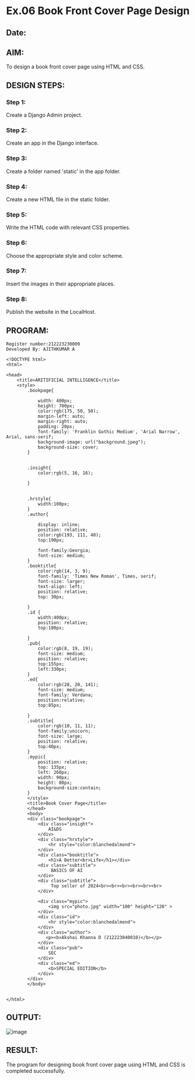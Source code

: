 # Ex.06 Book Front Cover Page Design
## Date:

## AIM:
To design a book front cover page using HTML and CSS.

## DESIGN STEPS:

### Step 1:
Create a Django Admin project.

### Step 2:
Create an app in the Django interface.

### Step 3:
Create a folder named 'static' in the app folder.

### Step 4:
Create a new HTML file in the static folder.

### Step 5:
Write the HTML code with relevant CSS properties.

### Step 6:
Choose the appropriate style and color scheme.

### Step 7:
Insert the images in their appropriate places.

### Step 8:
Publish the website in the LocalHost.

## PROGRAM:
~~~
Register number:212223230009
Developed By: AJITHKUMAR A

<!DOCTYPE html>
<html>

<head>
    <title>ARITIFICIAL INTELLIGENCE</title>
    <style>
        .bookpage{

            width: 400px;
            height: 700px;
            color:rgb(175, 50, 50);
            margin-left: auto;
            margin-right: auto;
            padding: 20px;
            font-family: 'Franklin Gothic Medium', 'Arial Narrow', Arial, sans-serif;
            background-image: url("background.jpeg");
            background-size: cover;
        }
            
        
        .insight{
            color:rgb(5, 16, 16);
        
        }
        
        
        .hrstyle{
            width:100px;
        }
        .author{
        
            display: inline;
            position: relative;
            color:rgb(193, 111, 40);
            top:190px;
            
            font-family:Georgia;
            font-size: medium;
        }
        .booktitle{
            color:rgb(14, 3, 9);
            font-family: 'Times New Roman', Times, serif;
            font-size: larger;
            text-align: left;
            position: relative;
            top: 30px;
        
        }
        .id {
            width:400px;
            position: relative;
            top:180px;
            
        }
        .pub{
            color:rgb(8, 19, 19);
            font-size: medium;
            position: relative;
            top:155px;
            left:330px;
        }
        .ed{
            color:rgb(28, 20, 141);
            font-size: medium;
            font-family: Verdana;
            position:relative;
            top:85px;
        
        }
        .subtitle{
            color:rgb(10, 11, 11);
            font-family:unicorn;
            font-size: large;
            position: relative;
            top:40px;
        }
        .mypic{
            position: relative;
            top: 135px;
            left: 260px;
            width: 90px;
            height: 80px;
            background-size:contain;
        }
        </style>
        <title>Book Cover Page</title>
        </head>
        <body>
        <div class="bookpage">
            <div class="insight">
                AI&DS
            </div>
            <div class="hrstyle">
                <hr style="color:blanchedalmond">
            </div>
            <div class="booktitle">
                <h1>A Better<br>Life</h1></div>
            <div class="subtitle">
                 BASICS OF AI
            </div>
            <div class="subtitle">
                 Top seller of 2024<br><br><br><br><br><br>
            </div>

            <div class="mypic">
                <img src="photo.jpg" width="100" height="120" >
            </div>
            <div class="id">
                <hr style="color:blanchedalmond">
            </div>
            <div class="author">
               <p><b>Akshai Khanna D (212223040010)</b></p>
            </div>
            <div class="pub">
                SEC
            </div>
            <div class="ed">
                <b>SPECIAL EDITION</b>
            </div>
        </div>
        </body>
        

</html>
~~~

## OUTPUT:
![image](https://github.com/Ajith1413/cover/assets/139842524/4c89fb45-cd01-43de-8c36-f3e333b83333)


## RESULT:
The program for designing book front cover page using HTML and CSS is completed successfully.
